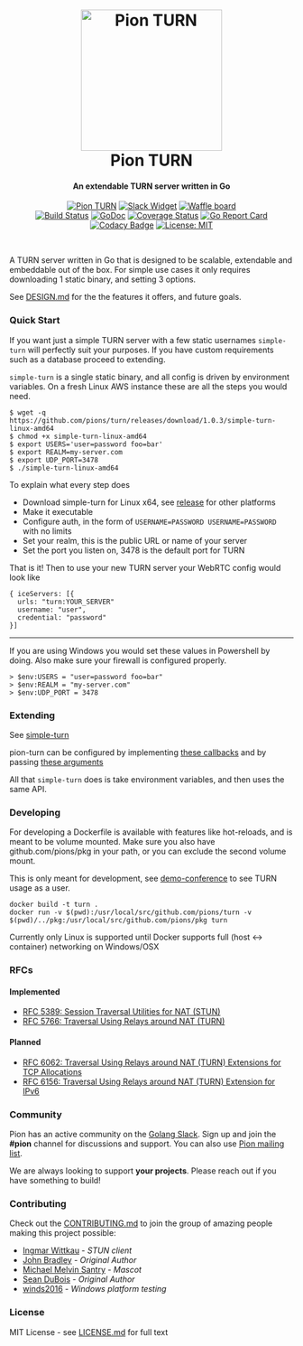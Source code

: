 <h1 align="center">
  <a href="https://pion.ly"><img src="./.github/gopher-pion.png" alt="Pion TURN" height="250px"></a>
  <br>
  Pion TURN
  <br>
</h1>
<h4 align="center">An extendable TURN server written in Go</h4>
<p align="center">
  <a href="https://pion.ly"><img src="https://img.shields.io/badge/pion-turn-gray.svg?longCache=true&colorB=brightgreen" alt="Pion TURN"></a>
  <a href="http://gophers.slack.com/messages/pion"><img src="https://img.shields.io/badge/join-us%20on%20slack-gray.svg?longCache=true&logo=slack&colorB=brightgreen" alt="Slack Widget"></a>
  <a href="https://waffle.io/pions/webrtc"><img src="https://img.shields.io/badge/pm-waffle-gray.svg?longCache=true&colorB=brightgreen" alt="Waffle board"></a>
  <br>
  <a href="https://travis-ci.org/pions/turn"><img src="https://travis-ci.org/pions/turn.svg?branch=master" alt="Build Status"></a>
  <a href="https://godoc.org/github.com/pions/turn"><img src="https://godoc.org/github.com/pions/turn?status.svg" alt="GoDoc"></a>
  <a href="https://coveralls.io/github/pions/turn"><img src="https://coveralls.io/repos/github/pions/turn/badge.svg" alt="Coverage Status"></a>
  <a href="https://goreportcard.com/report/github.com/pions/turn"><img src="https://goreportcard.com/badge/github.com/pions/turn" alt="Go Report Card"></a>
  <a href="https://www.codacy.com/app/Sean-Der/turn"><img src="https://api.codacy.com/project/badge/Grade/d53ec6c70576476cb16c140c2964afde" alt="Codacy Badge"></a>
  <a href="LICENSE"><img src="https://img.shields.io/badge/License-MIT-yellow.svg" alt="License: MIT"></a>
</p>
<br>

A TURN server written in Go that is designed to be scalable, extendable and embeddable out of the box.
For simple use cases it only requires downloading 1 static binary, and setting 3 options.

See [DESIGN.md](DESIGN.md) for the the features it offers, and future goals.

### Quick Start
If you want just a simple TURN server with a few static usernames `simple-turn` will perfectly suit your purposes. If you have
custom requirements such as a database proceed to extending.

`simple-turn` is a single static binary, and all config is driven by environment variables. On a fresh Linux AWS instance these are all the steps you would need.
```
$ wget -q https://github.com/pions/turn/releases/download/1.0.3/simple-turn-linux-amd64
$ chmod +x simple-turn-linux-amd64
$ export USERS='user=password foo=bar'
$ export REALM=my-server.com
$ export UDP_PORT=3478
$ ./simple-turn-linux-amd64
````

To explain what every step does
* Download simple-turn for Linux x64, see [release](https://github.com/pions/turn/releases) for other platforms
* Make it executable
* Configure auth, in the form of `USERNAME=PASSWORD USERNAME=PASSWORD` with no limits
* Set your realm, this is the public URL or name of your server
* Set the port you listen on, 3478 is the default port for TURN

That is it! Then to use your new TURN server your WebRTC config would look like
```
{ iceServers: [{
  urls: "turn:YOUR_SERVER"
  username: "user",
  credential: "password"
}]
```
---

If you are using Windows you would set these values in Powershell by doing. Also make sure your firewall is configured properly.
```
> $env:USERS = "user=password foo=bar"
> $env:REALM = "my-server.com"
> $env:UDP_PORT = 3478
```
### Extending
See [simple-turn](https://github.com/pions/turn/blob/master/cmd/simple-turn/main.go)

pion-turn can be configured by implementing [these callbacks](https://github.com/pions/turn/blob/master/turn.go#L11) and by passing [these arguments](https://github.com/pions/turn/blob/master/turn.go#L11)

All that `simple-turn` does is take environment variables, and then uses the same API.


### Developing
For developing a Dockerfile is available with features like hot-reloads, and is meant to be volume mounted.
Make sure you also have github.com/pions/pkg in your path, or you can exclude the second volume mount.

This is only meant for development, see [demo-conference](https://github.com/pions/demo-conference)
to see TURN usage as a user.
```
docker build -t turn .
docker run -v $(pwd):/usr/local/src/github.com/pions/turn -v $(pwd)/../pkg:/usr/local/src/github.com/pions/pkg turn
```

Currently only Linux is supported until Docker supports full (host <-> container) networking on Windows/OSX

### RFCs
#### Implemented
* [RFC 5389: Session Traversal Utilities for NAT (STUN)](https://tools.ietf.org/html/rfc5389)
* [RFC 5766: Traversal Using Relays around NAT (TURN)](https://tools.ietf.org/html/rfc5766)

#### Planned
* [RFC 6062: Traversal Using Relays around NAT (TURN) Extensions for TCP Allocations](https://tools.ietf.org/html/rfc6062)
* [RFC 6156: Traversal Using Relays around NAT (TURN) Extension for IPv6](https://tools.ietf.org/html/rfc6156)

### Community
Pion has an active community on the [Golang Slack](https://invite.slack.golangbridge.org/). Sign up and join the **#pion** channel for discussions and support. You can also use [Pion mailing list](https://groups.google.com/forum/#!forum/pion).

We are always looking to support **your projects**. Please reach out if you have something to build!

### Contributing
Check out the [CONTRIBUTING.md](CONTRIBUTING.md) to join the group of amazing people making this project possible:

* [Ingmar Wittkau](https://github.com/iwittkau) - *STUN client*
* [John Bradley](https://github.com/kc5nra) - *Original Author*
* [Michael Melvin Santry](https://github.com/santrym) - *Mascot*
* [Sean DuBois](https://github.com/Sean-Der) - *Original Author*
* [winds2016](https://github.com/winds2016) - *Windows platform testing*

### License
MIT License - see [LICENSE.md](LICENSE.md) for full text
